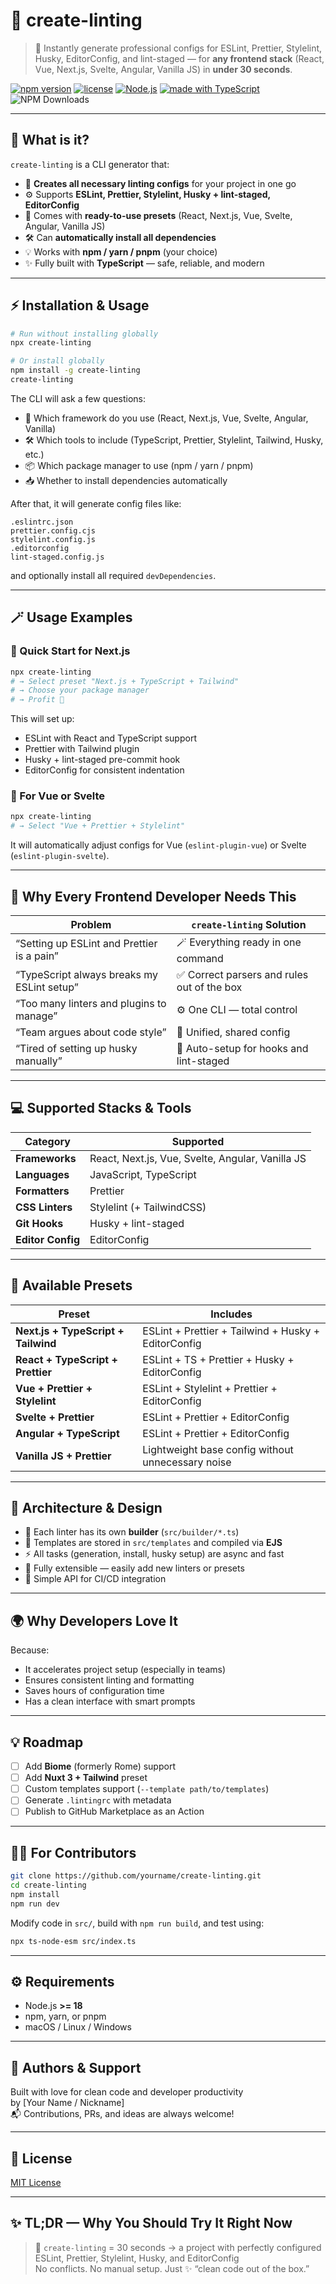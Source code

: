 
# 🧩 create-linting

> 🚀 Instantly generate professional configs for ESLint, Prettier, Stylelint, Husky, EditorConfig, and lint-staged — for **any frontend stack** (React, Vue, Next.js, Svelte, Angular, Vanilla JS) in **under 30 seconds**.

[![npm version](https://img.shields.io/npm/v/create-linting.svg?style=flat&color=brightgreen)](https://www.npmjs.com/package/create-linting)
[![license](https://img.shields.io/npm/l/create-linting)](LICENSE)
[![Node.js](https://img.shields.io/badge/Node-%3E=18-blue.svg)]()
[![made with TypeScript](https://img.shields.io/badge/TypeScript-💙-blue)]()
![NPM Downloads](https://img.shields.io/npm/dm/create-linting)

---

## 🧠 What is it?

`create-linting` is a CLI generator that:

- 🔧 **Creates all necessary linting configs** for your project in one go  
- ⚙️ Supports **ESLint, Prettier, Stylelint, Husky + lint-staged, EditorConfig**
- 🧠 Comes with **ready-to-use presets** (React, Next.js, Vue, Svelte, Angular, Vanilla JS)
- 🛠️ Can **automatically install all dependencies**
- 💡 Works with **npm / yarn / pnpm** (your choice)
- ✨ Fully built with **TypeScript** — safe, reliable, and modern

---

## ⚡ Installation & Usage

```bash
# Run without installing globally
npx create-linting

# Or install globally
npm install -g create-linting
create-linting
```

The CLI will ask a few questions:
- 🧱 Which framework do you use (React, Next.js, Vue, Svelte, Angular, Vanilla)
- 🛠️ Which tools to include (TypeScript, Prettier, Stylelint, Tailwind, Husky, etc.)
- 📦 Which package manager to use (npm / yarn / pnpm)
- 📥 Whether to install dependencies automatically

After that, it will generate config files like:
```
.eslintrc.json
prettier.config.cjs
stylelint.config.js
.editorconfig
lint-staged.config.js
```

and optionally install all required `devDependencies`.

---

## 🪄 Usage Examples

### 🚀 Quick Start for Next.js
```bash
npx create-linting
# → Select preset "Next.js + TypeScript + Tailwind"
# → Choose your package manager
# → Profit 💸
```

This will set up:
- ESLint with React and TypeScript support  
- Prettier with Tailwind plugin  
- Husky + lint-staged pre-commit hook  
- EditorConfig for consistent indentation  

### 🧱 For Vue or Svelte
```bash
npx create-linting
# → Select "Vue + Prettier + Stylelint"
```

It will automatically adjust configs for Vue (`eslint-plugin-vue`) or Svelte (`eslint-plugin-svelte`).

---

## 🎯 Why Every Frontend Developer Needs This

| Problem | `create-linting` Solution |
|----------|---------------------------|
| “Setting up ESLint and Prettier is a pain” | 🪄 Everything ready in one command |
| “TypeScript always breaks my ESLint setup” | ✅ Correct parsers and rules out of the box |
| “Too many linters and plugins to manage” | ⚙️ One CLI — total control |
| “Team argues about code style” | 💬 Unified, shared config |
| “Tired of setting up husky manually” | 🧠 Auto-setup for hooks and lint-staged |

---

## 💻 Supported Stacks & Tools

| Category | Supported |
|-----------|------------|
| **Frameworks** | React, Next.js, Vue, Svelte, Angular, Vanilla JS |
| **Languages** | JavaScript, TypeScript |
| **Formatters** | Prettier |
| **CSS Linters** | Stylelint (+ TailwindCSS) |
| **Git Hooks** | Husky + lint-staged |
| **Editor Config** | EditorConfig |

---

## 🧰 Available Presets

| Preset | Includes |
|--------|-----------|
| **Next.js + TypeScript + Tailwind** | ESLint + Prettier + Tailwind + Husky + EditorConfig |
| **React + TypeScript + Prettier** | ESLint + TS + Prettier + Husky + EditorConfig |
| **Vue + Prettier + Stylelint** | ESLint + Stylelint + Prettier + EditorConfig |
| **Svelte + Prettier** | ESLint + Prettier + EditorConfig |
| **Angular + TypeScript** | ESLint + Prettier + EditorConfig |
| **Vanilla JS + Prettier** | Lightweight base config without unnecessary noise |

---

## 🧠 Architecture & Design

- 📁 Each linter has its own **builder** (`src/builder/*.ts`)
- 🧩 Templates are stored in `src/templates` and compiled via **EJS**
- ⚡ All tasks (generation, install, husky setup) are async and fast
- 🧱 Fully extensible — easily add new linters or presets
- 💬 Simple API for CI/CD integration

---

## 🌍 Why Developers Love It

Because:
- It accelerates project setup (especially in teams)
- Ensures consistent linting and formatting
- Saves hours of configuration time
- Has a clean interface with smart prompts

---

## 💡 Roadmap

- [ ] Add **Biome** (formerly Rome) support  
- [ ] Add **Nuxt 3 + Tailwind** preset  
- [ ] Custom templates support (`--template path/to/templates`)  
- [ ] Generate `.lintingrc` with metadata  
- [ ] Publish to GitHub Marketplace as an Action  

---

## 🧑‍💻 For Contributors

```bash
git clone https://github.com/yourname/create-linting.git
cd create-linting
npm install
npm run dev
```

Modify code in `src/`, build with `npm run build`, and test using:
```bash
npx ts-node-esm src/index.ts
```

---

## ⚙️ Requirements

- Node.js **>= 18**
- npm, yarn, or pnpm
- macOS / Linux / Windows

---

## 🩷 Authors & Support

Built with love for clean code and developer productivity  
by [Your Name / Nickname]  
📬 Contributions, PRs, and ideas are always welcome!

---

## 🧾 License

[MIT License](./LICENSE)

---

## ✨ TL;DR — Why You Should Try It Right Now

> 🧩 `create-linting` = 30 seconds → a project with perfectly configured ESLint, Prettier, Stylelint, Husky, and EditorConfig  
> No conflicts. No manual setup. Just ✨ “clean code out of the box.”
